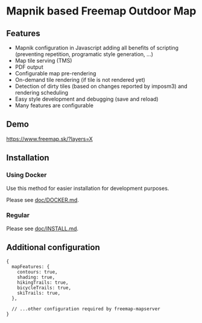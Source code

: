 # Mapnik based Freemap Outdoor Map

## Features

* Mapnik configuration in Javascript adding all benefits of scripting (preventing repetition, programatic style generation, …)
* Map tile serving (TMS)
* PDF output
* Configurable map pre-rendering
* On-demand tile rendering (if tile is not rendered yet)
* Detection of dirty tiles (based on changes reported by imposm3) and rendering scheduling
* Easy style development and debugging (save and reload)
* Many features are configurable

## Demo

https://www.freemap.sk/?layers=X

## Installation

### Using Docker

Use this method for easier installation for development purposes.

Please see [doc/DOCKER.md](./doc/DOCKER.md).

### Regular

Please see [doc/INSTALL.md](./doc/INSTALL.md).

## Additional configuration

```json5
{
  mapFeatures: {
    contours: true,
    shading: true,
    hikingTrails: true,
    bicycleTrails: true,
    skiTrails: true,
  },

  // ...other configuration required by freemap-mapserver
}
```
